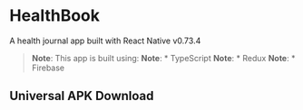 # HealthBook
A health journal app built with React Native v0.73.4

>**Note**: This app is built using:
>**Note**: * TypeScript
>**Note**: * Redux
>**Note**: * Firebase

## Universal APK Download

